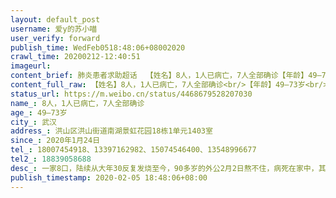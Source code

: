 ```yaml
---
layout: default_post
username: 爱y的苏小喵
user_verify: forward
publish_time: WedFeb0518:48:06+08002020
crawl_time: 20200212-12:40:51
imageurl: 
content_brief: 肺炎患者求助超话  【姓名】8人，1人已病亡，7人全部确诊【年龄】49—73岁【所在城市】武汉【所在小区、社区】洪山区洪山街道南湖景虹花园18栋1单元1403室【患病时间】2020年1月24日【联系方式】18007454918、13397162982、15074546400、13548996677【其他紧急联系人】18839058688【病情描 ...全文
content_full_raw: 【姓名】8人，1人已病亡，7人全部确诊<br/>【年龄】49—73岁<br/>【所在城市】武汉<br/>【所在小区、社区】洪山区洪山街道南湖景虹花园18栋1单元1403室<br/>【患病时间】2020年1月24日<br/>【联系方式】18007454918、13397162982、15074546400、13548996677<br/>【其他紧急联系人】18839058688<br/>【病情描述】一家8口，陆续从大年30反复发烧至今，90多岁的外公2月2日熬不住，病死在家中，其余7人全部CT确诊，都是CT显示双肺感染，纹理增多，两肺见散在片状、斑片状致密影，部分呈磨玻璃改变，边界模糊，多人患有糖尿病、高血压、高血脂，其中还有半年前做过肺癌手术的，目前还是反复高烧还有呼吸困难，持续高烧10天有余，急切需要入院治疗。
status_url: https://m.weibo.cn/status/4468679528207030
name_: 8人，1人已病亡，7人全部确诊
age_: 49—73岁
city_: 武汉
address_: 洪山区洪山街道南湖景虹花园18栋1单元1403室
since_: 2020年1月24日
tel_: 18007454918、13397162982、15074546400、13548996677
tel2_: 18839058688
desc_: 一家8口，陆续从大年30反复发烧至今，90多岁的外公2月2日熬不住，病死在家中，其余7人全部CT确诊，都是CT显示双肺感染，纹理增多，两肺见散在片状、斑片状致密影，部分呈磨玻璃改变，边界模糊，多人患有糖尿病、高血压、高血脂，其中还有半年前做过肺癌手术的，目前还是反复高烧还有呼吸困难，持续高烧10天有余，急切需要入院治疗。
publish_timestamp: 2020-02-05 18:48:06+08:00
---
```

